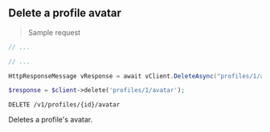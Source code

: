 ## Delete a profile avatar

> Sample request

```java
// ...
```

```c
// ...
```

```csharp
HttpResponseMessage vResponse = await vClient.DeleteAsync("profiles/1/avatar");
```

```php
$response = $client->delete('profiles/1/avatar');
```

`DELETE /v1/profiles/{id}/avatar`

Deletes a profile's avatar.
